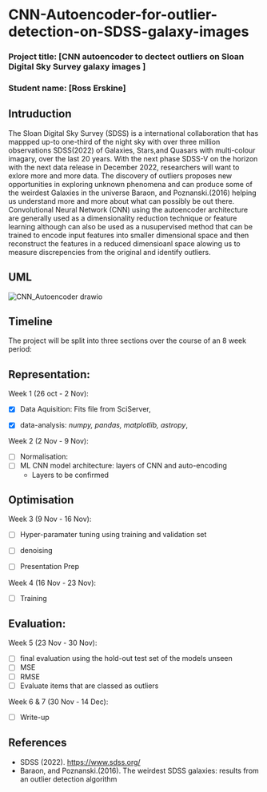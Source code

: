 # CNN-Autoencoder-for-outlier-detection-on-SDSS-galaxy-images
### Project title: [CNN autoencoder to dectect outliers on Sloan Digital Sky Survey galaxy images ]

### Student name: [Ross Erskine]

## Intruduction
The Sloan Digital Sky Survey (SDSS) is a international collaboration that has mappped up-to one-third of the night sky with over three million observations SDSS(2022) of Galaxies, Stars,and Quasars with multi-colour imagary, over the last 20 years. With the next phase SDSS-V on the horizon with the next data release in December 2022, researchers will want to exlore more and more data. The discovery of outliers proposes new opportunities in exploring unknown phenomena and can produce some of the weirdest Galaxies in the universe Baraon, and Poznanski.(2016) helping us understand more and more about what can possibly be out there. Convolutional Neural Network (CNN) using the autoencoder architecture are generally used as a  dimensionality reduction technique or feature learning although can also be used as a nusupervised method that can be trained to encode input features into smaller dimensional space and then reconstruct the features in a reduced dimensioanl space alowing us to measure discrepencies from the original and identify outliers. 

## UML
![CNN_Autoencoder drawio](https://user-images.githubusercontent.com/46631932/202480661-f266905d-7861-4128-b837-00d2069e492d.png)




## Timeline
The project will be split into three sections over the course of an 8 week period: 
## Representation: 
Week 1 (26 oct - 2 Nov):
  - [x] Data Aquisition: Fits file from SciServer,
  - [x] data-analysis: *numpy, pandas, matplotlib, astropy*, 


Week 2 (2 Nov - 9 Nov):
  - [ ] Normalisation: 
  - [ ] ML CNN model architecture: layers of CNN and auto-encoding 
    - Layers to be confirmed 
   
  
## Optimisation
Week 3 (9 Nov - 16 Nov):
  - [ ] Hyper-paramater tuning using training and validation set
  - [ ] denoising 
  - [ ] Presentation Prep


Week 4 (16 Nov - 23 Nov):
  - [ ] Training 
## Evaluation: 
Week 5 (23 Nov - 30 Nov):
  - [ ] final evaluation using the hold-out test set of the models unseen  
  - [ ] MSE
  - [ ] RMSE
  - [ ] Evaluate items that are classed as outliers
  
Week 6 & 7 (30 Nov - 14 Dec):
  - [ ] Write-up
  
## References 
- SDSS (2022). https://www.sdss.org/
- Baraon, and Poznanski.(2016). The weirdest SDSS galaxies: results from an outlier detection algorithm
